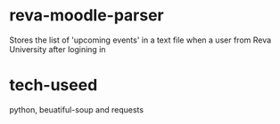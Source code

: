 # reva-moodle-parser
Stores  the list of 'upcoming events' in a text file when a user from Reva University after logining  in 

# tech-useed 
python, 
beuatiful-soup and
requests
